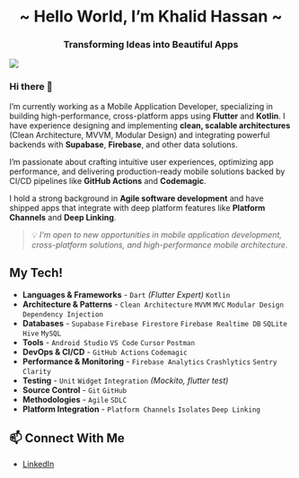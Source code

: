 <h1 align="center" style="text-decoration:none;">~ Hello World, I’m Khalid Hassan ~</h1>
<h3 align="center"> Transforming Ideas into Beautiful Apps </h3>

![](https://komarev.com/ghpvc/?username=Khalidhassan3011&abbreviated=true&style=flat)


### Hi there 👋

I’m currently working as a Mobile Application Developer, specializing in building high-performance, cross-platform apps using **Flutter** and **Kotlin**. I have experience designing and implementing **clean, scalable architectures** (Clean Architecture, MVVM, Modular Design) and integrating powerful backends with **Supabase**, **Firebase**, and other data solutions.  

I’m passionate about crafting intuitive user experiences, optimizing app performance, and delivering production-ready mobile solutions backed by CI/CD pipelines like **GitHub Actions** and **Codemagic**.  

I hold a strong background in **Agile software development** and have shipped apps that integrate with deep platform features like **Platform Channels** and **Deep Linking**.  

> 💡 *I’m open to new opportunities in mobile application development, cross-platform solutions, and high-performance mobile architecture.*



## My Tech!  
- **Languages & Frameworks** - `Dart` *(Flutter Expert)* `Kotlin`  
- **Architecture & Patterns** - `Clean Architecture` `MVVM` `MVC` `Modular Design` `Dependency Injection`  
- **Databases** - `Supabase` `Firebase Firestore` `Firebase Realtime DB` `SQLite` `Hive` `MySQL`  
- **Tools** - `Android Studio` `VS Code` `Cursor` `Postman`  
- **DevOps & CI/CD** - `GitHub Actions` `Codemagic`  
- **Performance & Monitoring** - `Firebase Analytics` `Crashlytics` `Sentry` `Clarity`  
- **Testing** - `Unit` `Widget` `Integration` *(Mockito, flutter test)*  
- **Source Control** - `Git` `GitHub`  
- **Methodologies** - `Agile` `SDLC`  
- **Platform Integration** - `Platform Channels` `Isolates` `Deep Linking`


## 📫 Connect With Me

- [LinkedIn](https://www.linkedin.com/in/khalid3011/)
